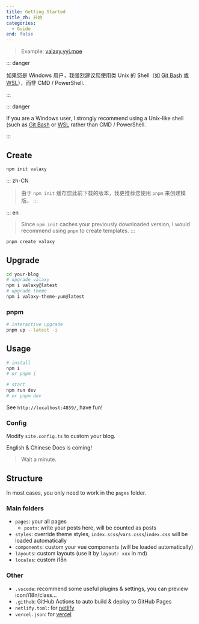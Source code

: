 ```yaml
---
title: Getting Started
title_zh: 开始
categories:
  - Guide
end: false
---
```


> Example: [valaxy.yyj.moe](https://valaxy.yyj.moe)

<div lang="zh-CN">

::: danger

如果您是 Windows 用户，我强烈建议您使用类 Unix 的 Shell（如 [Git Bash](https://git-scm.com/downloads) 或 [WSL](https://docs.microsoft.com/en-us/windows/wsl/install)），而非 CMD / PowerShell.

:::

</div>

<div lang="en">

::: danger

If you are a Windows user, I strongly recommend using a Unix-like shell (such as [Git Bash](https://git-scm.com/downloads) or [WSL](https://docs.microsoft.com/en-us/windows/wsl/install) rather than CMD / PowerShell.

:::

</div>

## Create

```bash
npm init valaxy
```

::: zh-CN
> 由于 `npm init` 缓存您此前下载的版本，我更推荐您使用 `pnpm` 来创建模版。
:::

::: en
> Since `npm init` caches your previously downloaded version, I would recommend using `pnpm` to create templates.
:::

```bash
pnpm create valaxy
```

## Upgrade

```bash
cd your-blog
# upgrade valaxy
npm i valaxy@latest
# upgrade theme
npm i valaxy-theme-yun@latest
```

### pnpm

```bash
# interactive upgrade
pnpm up --latest -i
```

## Usage

```bash
# install
npm i
# or pnpm i

# start
npm run dev
# or pnpm dev
```

See `http://localhost:4859/`, have fun!

### Config

Modify `site.config.ts` to custom your blog.

English & Chinese Docs is coming!

> Wait a minute.

## Structure

In most cases, you only need to work in the `pages` folder.

### Main folders

- `pages`: your all pages
  - `posts`: write your posts here, will be counted as posts
- `styles`: override theme styles, `index.scss`/`vars.csss`/`index.css` will be loaded automatically
- `components`: custom your vue components (will be loaded automatically)
- `layouts`: custom layouts (use it by `layout: xxx` in md)
- `locales`: custom i18n

### Other

- `.vscode`: recommend some useful plugins & settings, you can preview icon/i18n/class...
- `.github`: GitHub Actions to auto build & deploy to GitHub Pages
- `netlify.toml`: for [netlify](https://www.netlify.com/)
- `vercel.json`: for [vercel](https://vercel.com/)



